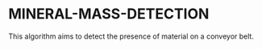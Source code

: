 # MINERAL-MASS-DETECTION
This algorithm aims to detect the presence of material on a conveyor belt.
